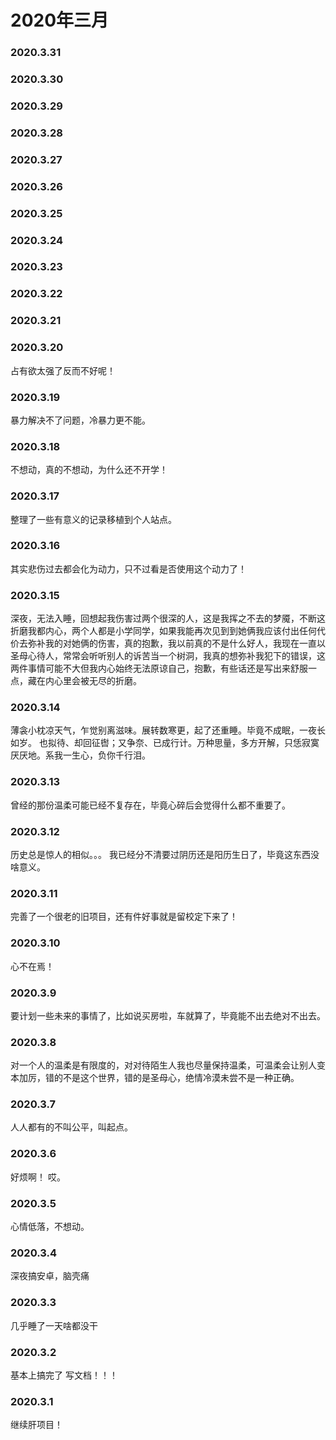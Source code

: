 # 2020年三月

### 2020.3.31
### 2020.3.30 
### 2020.3.29 
### 2020.3.28 
### 2020.3.27
### 2020.3.26 
### 2020.3.25 
### 2020.3.24 
### 2020.3.23 
### 2020.3.22 
### 2020.3.21 
### 2020.3.20 
占有欲太强了反而不好呢！
### 2020.3.19 
暴力解决不了问题，冷暴力更不能。
### 2020.3.18
不想动，真的不想动，为什么还不开学！
### 2020.3.17 
整理了一些有意义的记录移植到个人站点。 
### 2020.3.16
其实悲伤过去都会化为动力，只不过看是否使用这个动力了！
### 2020.3.15
深夜，无法入睡，回想起我伤害过两个很深的人，这是我挥之不去的梦魇，不断这折磨我都内心，两个人都是小学同学，如果我能再次见到到她俩我应该付出任何代价去弥补我的对她俩的伤害，真的抱歉，我以前真的不是什么好人，我现在一直以圣母心待人，常常会听听别人的诉苦当一个树洞，我真的想弥补我犯下的错误，这两件事情可能不大但我内心始终无法原谅自己，抱歉，有些话还是写出来舒服一点，藏在内心里会被无尽的折磨。
### 2020.3.14
薄衾小枕凉天气，乍觉别离滋味。展转数寒更，起了还重睡。毕竟不成眠，一夜长如岁。
也拟待、却回征辔；又争奈、已成行计。万种思量，多方开解，只恁寂寞厌厌地。系我一生心，负你千行泪。
### 2020.3.13
曾经的那份温柔可能已经不复存在，毕竟心碎后会觉得什么都不重要了。
### 2020.3.12
历史总是惊人的相似。。。
我已经分不清要过阴历还是阳历生日了，毕竟这东西没啥意义。
### 2020.3.11
完善了一个很老的旧项目，还有件好事就是留校定下来了！
### 2020.3.10
心不在焉！
### 2020.3.9
要计划一些未来的事情了，比如说买房啦，车就算了，毕竟能不出去绝对不出去。
### 2020.3.8
对一个人的温柔是有限度的，对对待陌生人我也尽量保持温柔，可温柔会让别人变本加厉，错的不是这个世界，错的是圣母心，绝情冷漠未尝不是一种正确。
### 2020.3.7
人人都有的不叫公平，叫起点。
### 2020.3.6
好烦啊！ 哎。
### 2020.3.5
心情低落，不想动。
### 2020.3.4
深夜搞安卓，脑壳痛
### 2020.3.3
几乎睡了一天啥都没干 
### 2020.3.2
基本上搞完了 写文档！！！
### 2020.3.1
继续肝项目！
